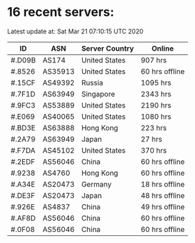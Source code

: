 # 16 recent servers:

Latest update at: Sat Mar 21 07:10:15 UTC 2020

| ID | ASN | Server Country | Online |
| -- | --- | -------------- | ------ |
| #.D09B | AS174 | United States | 907 hrs |
| #.8526 | AS35913 | United States | 60 hrs offline |
| #.15CF | AS49392 | Russia | 1095 hrs |
| #.7F1D | AS63949 | Singapore | 2343 hrs |
| #.9FC3 | AS53889 | United States | 2190 hrs |
| #.E069 | AS40065 | United States | 1080 hrs |
| #.BD3E | AS63888 | Hong Kong | 223 hrs |
| #.2A79 | AS63949 | Japan | 27 hrs |
| #.F7DA | AS45102 | United States | 370 hrs |
| #.2EDF | AS56046 | China | 60 hrs offline |
| #.9238 | AS4760 | Hong Kong | 60 hrs offline |
| #.A34E | AS20473 | Germany | 18 hrs offline |
| #.DE3F | AS20473 | Japan | 48 hrs offline |
| #.926E | AS4837 | China | 49 hrs offline |
| #.AF8D | AS56046 | China | 60 hrs offline |
| #.0F08 | AS56046 | China | 60 hrs offline |

